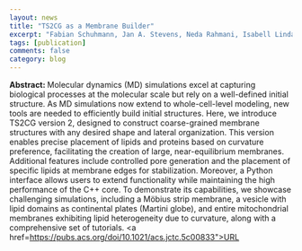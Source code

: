 ```yaml
---
layout: news
title: "TS2CG as a Membrane Builder"
excerpt: "Fabian Schuhmann, Jan A. Stevens, Neda Rahmani, Isabell Lindahl, Chelsea M. Brown, Christopher Brasnett, Dimitrios Anastasiou, Adrià Bravo Vidal, Beatrice Geiger, Siewert J. Marrink, and Weria Pezeshkian, J. Chem. Theory, XXXX, XXX-XXX (2025)"
tags: [publication]
comments: false
category: blog
---
```


<b>Abstract: </b>
Molecular dynamics (MD) simulations excel at capturing biological processes at the molecular scale but rely on a well-defined initial structure. As MD simulations now extend to whole-cell-level modeling, new tools are needed to efficiently build initial structures. Here, we introduce TS2CG version 2, designed to construct coarse-grained membrane structures with any desired shape and lateral organization. This version enables precise placement of lipids and proteins based on curvature preference, facilitating the creation of large, near-equilibrium membranes. Additional features include controlled pore generation and the placement of specific lipids at membrane edges for stabilization. Moreover, a Python interface allows users to extend functionality while maintaining the high performance of the C++ core. To demonstrate its capabilities, we showcase challenging simulations, including a Möbius strip membrane, a vesicle with lipid domains as continental plates (Martini globe), and entire mitochondrial membranes exhibiting lipid heterogeneity due to curvature, along with a comprehensive set of tutorials.
<a href=https://pubs.acs.org/doi/10.1021/acs.jctc.5c00833">URL</a>

